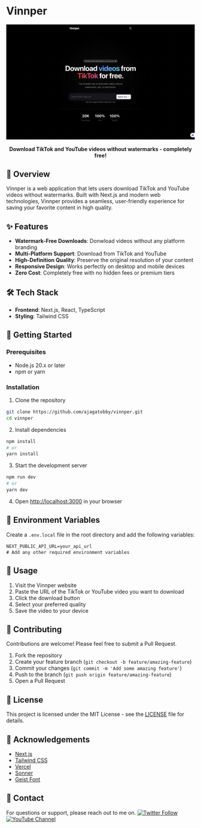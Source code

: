 # Vinnper

<div align="center">
  <img src="public/banner.png" alt="Vinnper Banner" width="600px">
  <p><strong>Download TikTok and YouTube videos without watermarks - completely free!</strong></p>
</div>

## 🚀 Overview

Vinnper is a web application that lets users download TikTok and YouTube videos without watermarks. Built with Next.js and modern web technologies, Vinnper provides a seamless, user-friendly experience for saving your favorite content in high quality.

## ✨ Features

- **Watermark-Free Downloads**: Donwload videos without any platform branding
- **Multi-Platform Support**: Download from TikTok and YouTube
- **High-Definition Quality**: Preserve the original resolution of your content
- **Responsive Design**: Works perfectly on desktop and mobile devices
- **Zero Cost**: Completely free with no hidden fees or premium tiers

## 🛠️ Tech Stack

- **Frontend**: Next.js, React, TypeScript
- **Styling**: Tailwind CSS

## 🚀 Getting Started

### Prerequisites

- Node.js 20.x or later
- npm or yarn

### Installation

1. Clone the repository

```bash
git clone https://github.com/ajagatobby/vinnper.git
cd vinnper
```

2. Install dependencies

```bash
npm install
# or
yarn install
```

3. Start the development server

```bash
npm run dev
# or
yarn dev
```

4. Open [http://localhost:3000](http://localhost:3000) in your browser

## 🔧 Environment Variables

Create a `.env.local` file in the root directory and add the following variables:

```
NEXT_PUBLIC_API_URL=your_api_url
# Add any other required environment variables
```

## 📝 Usage

1. Visit the Vinnper website
2. Paste the URL of the TikTok or YouTube video you want to download
3. Click the download button
4. Select your preferred quality
5. Save the video to your device

## 🤝 Contributing

Contributions are welcome! Please feel free to submit a Pull Request.

1. Fork the repository
2. Create your feature branch (`git checkout -b feature/amazing-feature`)
3. Commit your changes (`git commit -m 'Add some amazing feature'`)
4. Push to the branch (`git push origin feature/amazing-feature`)
5. Open a Pull Request

## 📜 License

This project is licensed under the MIT License - see the [LICENSE](LICENSE) file for details.

## 🙏 Acknowledgements

- [Next.js](https://nextjs.org/)
- [Tailwind CSS](https://tailwindcss.com/)
- [Vercel](https://vercel.com/)
- [Sonner](https://sonner.emilkowal.ski/)
- [Geist Font](https://vercel.com/font)

## 📧 Contact

For questions or support, please reach out to me on.
[![Twitter Follow](https://img.shields.io/twitter/follow/ajaga_abdbasit?style=social)](https://x.com/ajaga_abdbasit)
[![YouTube Channel](https://img.shields.io/badge/YouTube-Subscribe-red)](https://www.youtube.com/@thefatprogrammer)

